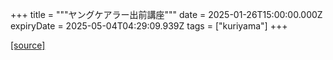 +++
title = """ヤングケアラー出前講座"""
date = 2025-01-26T15:00:00.000Z
expiryDate = 2025-05-04T04:29:09.939Z
tags = ["kuriyama"]
+++


[[source]](https://www.town.kuriyama.hokkaido.jp/site/keara-sien/24363.html)
